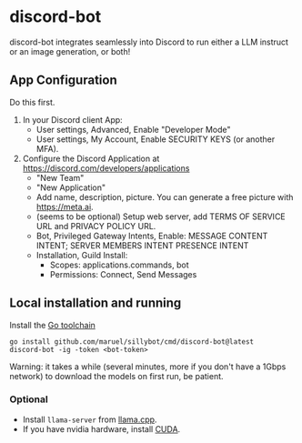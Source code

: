 # discord-bot

discord-bot integrates seamlessly into Discord to run either a LLM instruct or an
image generation, or both!


## App Configuration

Do this first.

1. In your Discord client App:
    - User settings, Advanced, Enable "Developer Mode"
    - User settings, My Account, Enable SECURITY KEYS (or another MFA).
2. Configure the Discord Application at https://discord.com/developers/applications
    - "New Team"
    - "New Application"
    - Add name, description, picture. You can generate a free picture with
      https://meta.ai.
    - (seems to be optional) Setup web server, add TERMS OF SERVICE URL and PRIVACY POLICY URL.
    - Bot, Privileged Gateway Intents, Enable: MESSAGE CONTENT INTENT; SERVER MEMBERS INTENT PRESENCE INTENT
    - Installation, Guild Install:
        - Scopes: applications.commands, bot
        - Permissions: Connect, Send Messages


## Local installation and running

Install the [Go toolchain](https://go.dev/dl/)

```
go install github.com/maruel/sillybot/cmd/discord-bot@latest
discord-bot -ig -token <bot-token>
```

Warning: it takes a while (several minutes, more if you don't have a 1Gbps
network) to download the models on first run, be patient.


### Optional

- Install `llama-server` from [llama.cpp](https://github.com/ggerganov/llama.cpp).
- If you have nvidia hardware, install [CUDA](https://developer.nvidia.com/cuda-downloads).
